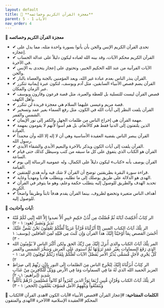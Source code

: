 ```yaml
---
layout: default
title: 📌 **معجزة القرآن الكريم وخصائصه** 
parent: الأيات 1 - 5
nav_order: 4
---
```


📌 **معجزة القرآن الكريم وخصائصه**

- ✔ تحدى القرآن الكريم الإنس والجن بأن يأتوا بسورة واحدة مثله، مما يدل على إعجازه.
- ✔ القرآن الكريم محكم الآيات، وقد بينه الله لعباده ليكون دليلاً على عدالة الحساب في الآخرة.
- ✔ الآيات القرآنية من عند الله الحكيم الخبير، وتحتوي على إعجاز يتحدى به الإنس والجن.
- ✔ القرآن ينذر الناس بعدم عبادة غير الله، ويعد المؤمنين بالجنة والعصاة بالنار.
- ✔ القرآن يضم قصص الأنبياء السابقين، مثل آدم ويوسف، لتكون عبرة إيمانية تتكرر عبر الزمان والمكان.
- ✔ قصص القرآن ليست للتسلية بل للعظة والعبرة، مثل قصة فرعون وقارون ويوسف وأهل الكهف.
- ✔ قصة مريم وعيسى عليهما السلام هي معجزة فريدة لن تتكرر.
- ✔ القرآن يلفت النظر إلى آيات الله في الكون، مثل رفع السماء بغير عمد وتسخير الشمس والقمر.
- ✔ مهمة القرآن هي إخراج الناس من ظلمات الجهل والكفر إلى نور الإيمان.
- ✔ الذين يلتفتون إلى الدنيا فقط هم كالأنعام، بل هم أسوأ لأنهم لا يقومون بمهمة العبادة.
- ✔ القرآن يبصر الناس بقضية العقيدة الأساسية وهي أن لا إله إلا الله وأن محمداً رسول الله.
- ✔ القرآن يلفت إلى آيات الكون ويذكر بالآخرة والنعيم الأبدي والشقاء الأبدي.
- ✔ القرآن هو الكتاب الذي يتفوق على كل ما سبقه من كتب وسيظل كذلك حتى قيام الساعة.
- ✔ القرآن يوصف بأنه «كتاب» ليكون دليلاً على الكمال، وله عمومية الرسالة إلى يوم القيامة.
- ✔ قراءة سورة البقرة بطريقتين توضح أن القرآن لا شك فيه وأنه هدى للمتقين.
- ✔ الهدى هو الدلالة على طريق يوصلك إلى ما تطلبه، ويتطلب هادياً ومهدياً وغاية.
- ✔ تحديد الهدف والطريق للوصول إليه يتطلب حكمة وعلم، وهو ما يتوفر في القرآن الكريم.
- ✔ أهداف الناس متغيرة وتخضع لظروف، بينما القرآن يقدم هدفاً ثابتاً وطريقاً واضحاً للوصول إليه.

📜 **آيات وأحاديث:**
- الر كِتَابٌ أُحْكِمَتْ آيَاتُهُ ثُمَّ فُصِّلَتْ مِن لَّدُنْ حَكِيمٍ خَبِيرٍ أَلاَّ تعبدوا إِلاَّ الله إِنَّنِي لَكُمْ مِّنْهُ نَذِيرٌ وَبَشِيرٌ (هود: ١ - ٢)
- الر تِلْكَ آيَاتُ الكتاب المبين إِنَّآ أَنْزَلْنَاهُ قُرْآناً عَرَبِيّاً لَّعَلَّكُمْ تَعْقِلُونَ نَحْنُ نَقُصُّ عَلَيْكَ أَحْسَنَ القصص بِمَآ أَوْحَيْنَآ إِلَيْكَ هذا القرآن وَإِن كُنتَ مِن قَبْلِهِ لَمِنَ الغافلين (يوسف: ١ - ٣)
- المر تِلْكَ آيَاتُ الكتاب والذي أُنزِلَ إِلَيْكَ مِن رَّبِّكَ الحق ولكن أَكْثَرَ الناس لاَ يُؤْمِنُونَ الله الذي رَفَعَ السماوات بِغَيْرِ عَمَدٍ تَرَوْنَهَا ثُمَّ استوى عَلَى العرش وَسَخَّرَ الشمس والقمر كُلٌّ يَجْرِي لأَجَلٍ مُّسَمًّى يُدَبِّرُ الأمر يُفَصِّلُ الآيات لَعَلَّكُمْ بِلِقَآءِ رَبِّكُمْ تُوقِنُونَ (الرعد: ١ - ٢)
- الر كِتَابٌ أَنزَلْنَاهُ إِلَيْكَ لِتُخْرِجَ الناس مِنَ الظلمات إِلَى النور بِإِذْنِ رَبِّهِمْ إلى صِرَاطِ العزيز الحميد الله الذي لَهُ مَا فِي السماوات وَمَا فِي الأرض وَوَيْلٌ لِّلْكَافِرِينَ مِنْ عَذَابٍ شَدِيدٍ (إبراهيم: ١ - ٢)
- الر تِلْكَ آيَاتُ الكتاب وَقُرْآنٍ مُّبِينٍ رُّبَمَا يَوَدُّ الذين كَفَرُواْ لَوْ كَانُواْ مُسْلِمِينَ ذَرْهُمْ يَأْكُلُواْ وَيَتَمَتَّعُواْ وَيُلْهِهِمُ الأمل فَسَوْفَ يَعْلَمُونَ (الحجر: ١ - ٣)

🔑 **الكلمات المفتاحية:**
#إعجاز القرآن #قصص الأنبياء #آيات الكون #هدى القرآن #الكتاب المحكم #العقيدة الإسلامية #الآخرة #الهدى والمتقون
